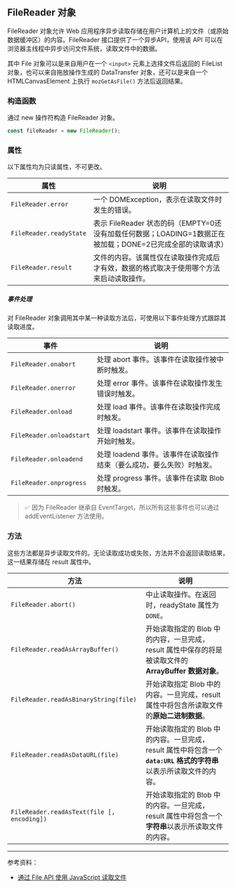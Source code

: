 ## FileReader 对象

FileReader 对象允许 Web 应用程序异步读取存储在用户计算机上的文件（或原始数据缓冲区）的内容。FileReader 接口提供了一个异步API，使用该 API 可以在浏览器主线程中异步访问文件系统，读取文件中的数据。

其中 File 对象可以是来自用户在一个 `<input>` 元素上选择文件后返回的 FileList 对象，也可以来自拖放操作生成的 DataTransfer 对象，还可以是来自一个 HTMLCanvasElement 上执行 `mozGetAsFile()` 方法后返回结果。

### 构造函数

通过 new 操作符构造 FileReader 对象。

```js
const fileReader = new FileReader();
```

### 属性

以下属性均为只读属性，不可更改。

| 属性                    | 说明                                                         |
| ----------------------- | ------------------------------------------------------------ |
| `FileReader.error`      | 一个 DOMException，表示在读取文件时发生的错误。              |
| `FileReader.readyState` | 表示 FileReader 状态的码（EMPTY=0还没有加载任何数据；LOADING=1数据正在被加载；DONE=2已完成全部的读取请求） |
| `FileReader.result`     | 文件的内容。该属性仅在读取操作完成后才有效，数据的格式取决于使用哪个方法来启动读取操作。 |

##### 事件处理

对 FileReader 对象调用其中某一种读取方法后，可使用以下事件处理方式跟踪其读取进度。

| 事件                     | 说明                                                         |
| ------------------------ | ------------------------------------------------------------ |
| `FileReader.onabort`     | 处理 abort 事件。该事件在读取操作被中断时触发。              |
| `FileReader.onerror`     | 处理 error 事件。该事件在读取操作发生错误时触发。            |
| `FileReader.onload`      | 处理 load 事件。该事件在读取操作完成时触发。                 |
| `FileReader.onloadstart` | 处理 loadstart 事件。该事件在读取操作开始时触发。            |
| `FileReader.onloadend`   | 处理 loadend 事件。该事件在读取操作结束（要么成功，要么失败）时触发。 |
| `FileReader.onprogress`  | 处理 progress 事件。该事件在读取 Blob 时触发。               |

> ✅ 因为 FileReader 继承自 EventTarget，所以所有这些事件也可以通过 addEventListener 方法使用。

### 方法

这些方法都是异步读取文件的。无论读取成功或失败，方法并不会返回读取结果，这一结果存储在 result 属性中。

| 方法                                       | 说明                                                         |
| ------------------------------------------ | ------------------------------------------------------------ |
| `FileReader.abort()`                       | 中止读取操作。在返回时，readyState 属性为 `DONE`。           |
| `FileReader.readAsArrayBuffer()`           | 开始读取指定的 Blob 中的内容，一旦完成，result 属性中保存的将是被读取文件的 **ArrayBuffer 数据对象**。 |
| `FileReader.readAsBinaryString(file)`      | 开始读取指定 Blob 中的内容。一旦完成，result 属性中将包含所读取文件的**原始二进制数据**。 |
| `FileReader.readAsDataURL(file)`           | 开始读取指定的 Blob 中的内容。一旦完成，result 属性中将包含一个 **`data:URL` 格式的字符串**以表示所读取文件的内容。 |
| `FileReader.readAsText(file [, encoding])` | 开始读取指定的 Blob 中的内容。一旦完成，result 属性中将包含一个**字符串**以表示所读取文件的内容。 |

---

参考资料：

- [通过 File API 使用 JavaScript 读取文件](https://www.html5rocks.com/zh/tutorials/file/dndfiles/)

